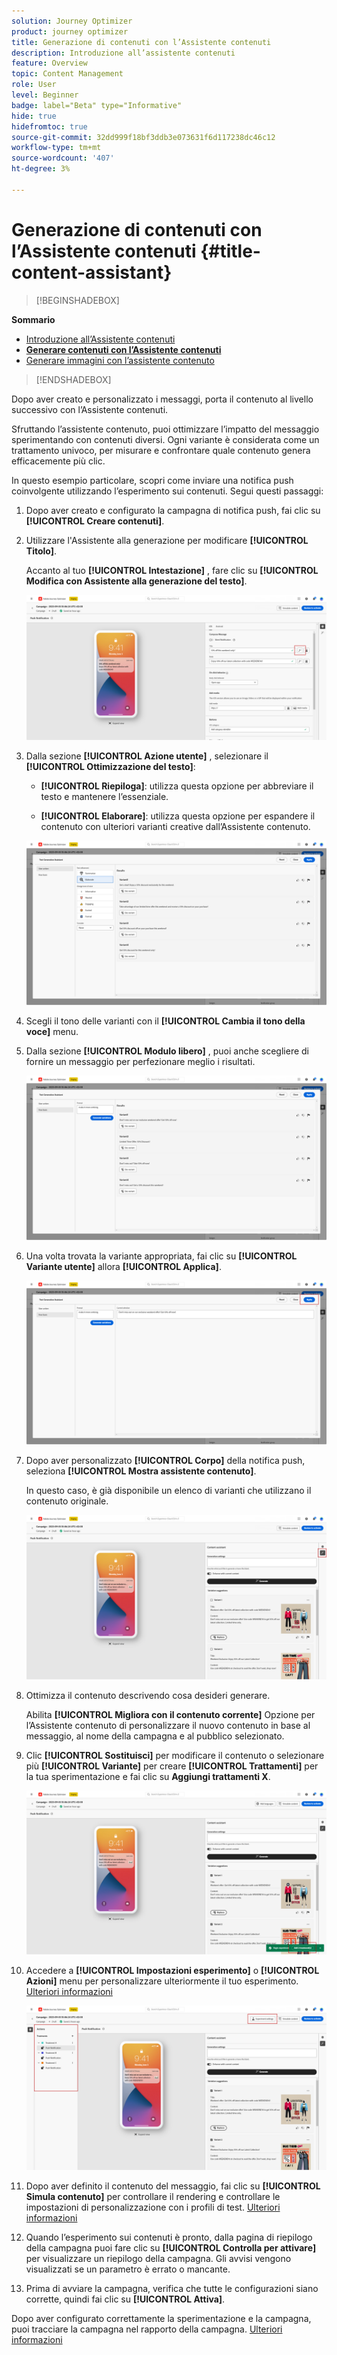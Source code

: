 ```yaml
---
solution: Journey Optimizer
product: journey optimizer
title: Generazione di contenuti con l’Assistente contenuti
description: Introduzione all’assistente contenuti
feature: Overview
topic: Content Management
role: User
level: Beginner
badge: label="Beta" type="Informative"
hide: true
hidefromtoc: true
source-git-commit: 32dd999f18bf3ddb3e073631f6d117238dc46c12
workflow-type: tm+mt
source-wordcount: '407'
ht-degree: 3%

---
```


# Generazione di contenuti con l’Assistente contenuti {#title-content-assistant}

>[!BEGINSHADEBOX]

**Sommario**

* [Introduzione all’Assistente contenuti](gs-generative.md)
* **[Generare contenuti con l’Assistente contenuti](generative-content.md)**
* [Generare immagini con l’assistente contenuto](generative-image.md)

>[!ENDSHADEBOX]

Dopo aver creato e personalizzato i messaggi, porta il contenuto al livello successivo con l’Assistente contenuti.

Sfruttando l’assistente contenuto, puoi ottimizzare l’impatto del messaggio sperimentando con contenuti diversi. Ogni variante è considerata come un trattamento univoco, per misurare e confrontare quale contenuto genera efficacemente più clic.

In questo esempio particolare, scopri come inviare una notifica push coinvolgente utilizzando l’esperimento sui contenuti. Segui questi passaggi:

1. Dopo aver creato e configurato la campagna di notifica push, fai clic su **[!UICONTROL Creare contenuti]**.

1. Utilizzare l&#39;Assistente alla generazione per modificare **[!UICONTROL Titolo]**.

   Accanto al tuo **[!UICONTROL Intestazione]** , fare clic su **[!UICONTROL Modifica con Assistente alla generazione del testo]**.

   ![](assets/gen-ai-title-1.png)

1. Dalla sezione **[!UICONTROL Azione utente]** , selezionare il **[!UICONTROL Ottimizzazione del testo]**:

   * **[!UICONTROL Riepiloga]**: utilizza questa opzione per abbreviare il testo e mantenere l’essenziale.

   * **[!UICONTROL Elaborare]**: utilizza questa opzione per espandere il contenuto con ulteriori varianti creative dall’Assistente contenuto.

   ![](assets/gen-ai-title-2.png)

1. Scegli il tono delle varianti con il **[!UICONTROL Cambia il tono della voce]** menu.

1. Dalla sezione **[!UICONTROL Modulo libero]** , puoi anche scegliere di fornire un messaggio per perfezionare meglio i risultati.

   ![](assets/gen-ai-title-3.png)

1. Una volta trovata la variante appropriata, fai clic su **[!UICONTROL Variante utente]** allora **[!UICONTROL Applica]**.

   ![](assets/gen-ai-title-4.png)

1. Dopo aver personalizzato **[!UICONTROL Corpo]** della notifica push, seleziona **[!UICONTROL Mostra assistente contenuto]**.

   In questo caso, è già disponibile un elenco di varianti che utilizzano il contenuto originale.

   ![](assets/gen-ai-title-5.png)

1. Ottimizza il contenuto descrivendo cosa desideri generare.

   Abilita **[!UICONTROL Migliora con il contenuto corrente]** Opzione per l’Assistente contenuto di personalizzare il nuovo contenuto in base al messaggio, al nome della campagna e al pubblico selezionato.

1. Clic **[!UICONTROL Sostituisci]** per modificare il contenuto o selezionare più **[!UICONTROL Variante]** per creare **[!UICONTROL Trattamenti]** per la tua sperimentazione e fai clic su **Aggiungi trattamenti X**.

   ![](assets/gen-ai-title-6.png)

1. Accedere a **[!UICONTROL Impostazioni esperimento]** o **[!UICONTROL Azioni]** menu per personalizzare ulteriormente il tuo esperimento. [Ulteriori informazioni](../campaigns/content-experiment.md)

   ![](assets/gen-ai-title-7.png)

1. Dopo aver definito il contenuto del messaggio, fai clic su **[!UICONTROL Simula contenuto]** per controllare il rendering e controllare le impostazioni di personalizzazione con i profili di test. [Ulteriori informazioni](../email/preview.md)

1. Quando l’esperimento sui contenuti è pronto, dalla pagina di riepilogo della campagna puoi fare clic su **[!UICONTROL Controlla per attivare]** per visualizzare un riepilogo della campagna. Gli avvisi vengono visualizzati se un parametro è errato o mancante.

1. Prima di avviare la campagna, verifica che tutte le configurazioni siano corrette, quindi fai clic su **[!UICONTROL Attiva]**.

Dopo aver configurato correttamente la sperimentazione e la campagna, puoi tracciare la campagna nel rapporto della campagna. [Ulteriori informazioni](../reports/campaign-global-report.md#experimentation-report)
